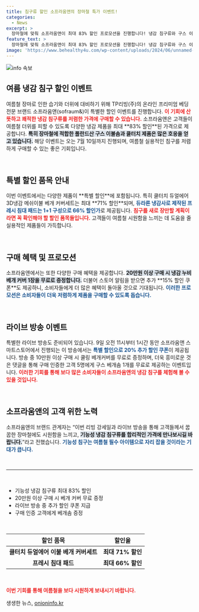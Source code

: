 ```yaml
---
title: 침구류 할인 소프라움앤의 장마철 특가 이벤트!
categories:
  - News
excerpt: >
  장마철에 맞춰 소프라움앤이 최대 83% 할인 프로모션을 진행합니다! 냉감 침구류와 구스 이불솜을 특별가로 만나볼 기회, 놓치지 마세요! 라이브 방송 시 추가 할인과 경품도 기다립니다!
feature_text: >
  장마철에 맞춰 소프라움앤이 최대 83% 할인 프로모션을 진행합니다! 냉감 침구류와 구스 이불솜을 특별가로 만나볼 기회, 놓치지 마세요! 라이브 방송 시 추가 할인과 경품도 기다립니다!
image: 'https://www.behealthy4u.com/wp-content/uploads/2024/06/unnamed-file.png'
---
```


<p><img src="https://www.behealthy4u.com/wp-content/uploads/2024/06/unnamed-file.png" alt="info 속보" /></p>

<h2 data-ke-size="size26">여름 냉감 침구 할인 이벤트</h2>

<p data-ke-size="size16">여름철 장마로 인한 습기와 더위에 대비하기 위해 TP리빙(주)의 온라인 프리미엄 베딩 전문 브랜드 소프라움앤(sofraum&)이 특별한 할인 이벤트를 진행합니다. <b><span style="color: #ee2323;">이 기회에 산뜻하고 쾌적한 냉감 침구류를 저렴한 가격에 구매할 수 있습니다.</span></b> 소프라움앤은 고객들이 여름철 더위를 피할 수 있도록 다양한 냉감 제품을 최대 **83% 할인**된 가격으로 제공합니다. <b><span style="background-color: #21538527;">특히 장마철에 적합한 폴란드산 구스 이불솜과 쿨터치 제품은 많은 호응을 얻고 있습니다.</span></b> 해당 이벤트는 오는 7월 10일까지 진행되며, 여름철 실용적인 침구를 저렴하게 구매할 수 있는 좋은 기회입니다.</p>

<p data-ke-size="size16">&nbsp;</p>

<h2 data-ke-size="size26">특별 할인 품목 안내</h2>

<p data-ke-size="size16">이번 이벤트에서는 다양한 제품이 **특별 할인**에 포함됩니다. 특히 쿨터치 듀얼에어 3D냉감 메쉬이불 베개 커버세트는 최대 **71% 할인**되며, <b><span style="color: #1a5490;">듀라론 냉감사로 제작된 프레시 침대 패드는 1+1 구성으로 66% 할인가</span></b>로 제공됩니다. <b><span style="color: #ee2323;">침구를 새로 장만할 계획이라면 꼭 확인해야 할 할인 품목들입니다.</span></b> 고객들이 여름철 시원함을 느끼는 데 도움을 줄 실용적인 제품들이 가득합니다.</p>

<p data-ke-size="size16">&nbsp;</p>

<h2 data-ke-size="size26">구매 혜택 및 프로모션</h2>

<p data-ke-size="size16">소프라움앤에서는 또한 다양한 구매 혜택을 제공합니다. <b><span style="background-color: #21538527;">20만원 이상 구매 시 냉감 누비 베개 커버 1장을 무료로 증정합니다.</span></b> 더불어 스토어 알림을 받으면 추가 **15% 할인 쿠폰**도 제공하니, 소비자들에게 더 많은 혜택이 돌아올 것으로 기대됩니다. <b><span style="color: #1a5490;">이러한 프로모션은 소비자들이 더욱 저렴하게 제품을 구매할 수 있도록 돕습니다.</span></b></p>

<p data-ke-size="size16">&nbsp;</p>

<h2 data-ke-size="size26">라이브 방송 이벤트</h2>

<p data-ke-size="size16">특별한 라이브 방송도 준비되어 있습니다. 9일 오전 11시부터 1시간 동안 소프라움앤 스마트스토어에서 진행되는 이 방송에서는 <b><span style="color: #1a5490;">특별 할인으로 20% 추가 할인 쿠폰</span></b>이 제공됩니다. 방송 중 10만원 이상 구매 시 쿨링 베개커버를 무료로 증정하며, 더욱 흥미로운 것은 댓글을 통해 구매 인증한 고객 5명에게 구스 베개솜 1개를 무료로 제공하는 이벤트입니다. <b><span style="color: #ee2323;">이러한 기회를 통해 보다 많은 소비자들이 소프라움앤의 냉감 침구를 체험해 볼 수 있을 것입니다.</span></b></p>

<p data-ke-size="size16">&nbsp;</p>

<h2 data-ke-size="size26">소프라움앤의 고객 위한 노력</h2>

<p data-ke-size="size16">소프라움앤의 브랜드 관계자는 “이번 리빙 강세일과 라이브 방송을 통해 고객들께서 꿉꿉한 장마철에도 시원함을 느끼고, <b><span style="background-color: #21538527;">기능성 냉감 침구류를 합리적인 가격에 만나보시길 바랍니다.</span></b>”라고 전했습니다. <b><span style="color: #1a5490;">기능성 침구는 여름철 필수 아이템으로 자리 잡을 것이라는 기대가 큽니다.</span></b></p>

<p data-ke-size="size16">&nbsp;</p>

<hr />

<p data-ke-size="size16">&nbsp;</p>

<ul>
    <li>기능성 냉감 침구류 최대 83% 할인</li>
    <li>20만원 이상 구매 시 베개 커버 무료 증정</li>
    <li>라이브 방송 중 추가 할인 쿠폰 지급</li>
    <li>구매 인증 고객에게 베개솜 증정</li>
</ul>

<p data-ke-size="size16">&nbsp;</p>

<table style="width: 100%;">
    <thead>
        <tr>
            <th style="text-align: center;">할인 품목</th>
            <th style="text-align: center;">할인율</th>
        </tr>
    </thead>
    <tbody>
        <tr>
            <td style="text-align: center; height: 17px;"><b>쿨터치 듀얼에어 이불 베개 커버세트</b></td>
            <td style="text-align: center; height: 17px;"><b>최대 71% 할인</b></td>
        </tr>
        <tr>
            <td style="text-align: center; height: 17px;"><b>프레시 침대 패드</b></td>
            <td style="text-align: center; height: 17px;"><b>최대 66% 할인</b></td>
        </tr>
    </tbody>
</table>

<p data-ke-size="size16">&nbsp;</p>

<p><b><span style="color: #ee2323;">이번 기회를 통해 여름철을 보다 시원하게 보내시기 바랍니다.</span></b></p>
생생한 뉴스, <a href="https://onioninfo.kr" rel="dofollow">onioninfo.kr</a>


